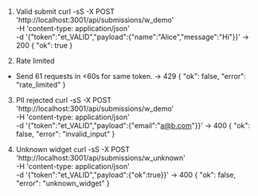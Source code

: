 1) Valid submit
curl -sS -X POST 'http://localhost:3001/api/submissions/w_demo' \
  -H 'content-type: application/json' \
  -d '{"token":"et_VALID","payload":{"name":"Alice","message":"Hi"}}'
→ 200 { "ok": true }

2) Rate limited
- Send 61 requests in <60s for same token.
→ 429 { "ok": false, "error": "rate_limited" }

3) PII rejected
curl -sS -X POST 'http://localhost:3001/api/submissions/w_demo' \
  -H 'content-type: application/json' \
  -d '{"token":"et_VALID","payload":{"email":"a@b.com"}}'
→ 400 { "ok": false, "error": "invalid_input" }

4) Unknown widget
curl -sS -X POST 'http://localhost:3001/api/submissions/w_unknown' \
  -H 'content-type: application/json' \
  -d '{"token":"et_VALID","payload":{"ok":true}}'
→ 400 { "ok": false, "error": "unknown_widget" }

